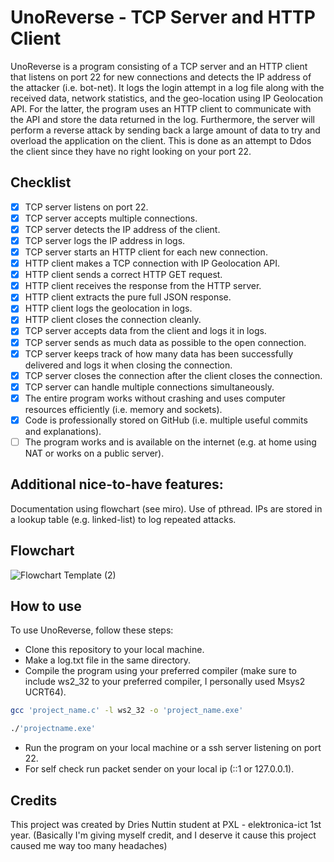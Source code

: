 # UnoReverse - TCP Server and HTTP Client
UnoReverse is a program consisting of a TCP server and an HTTP client that listens on port 22 for new connections and detects the IP address of the attacker (i.e. bot-net). It logs the login attempt in a log file along with the received data, network statistics, and the geo-location using IP Geolocation API. For the latter, the program uses an HTTP client to communicate with the API and store the data returned in the log. Furthermore, the server will perform a reverse attack by sending back a large amount of data to try and overload the application on the client. This is done as an attempt to Ddos the client since they have no  right looking on your port 22.

## Checklist
- [x] TCP server listens on port 22.
- [x] TCP server accepts multiple connections.
- [x] TCP server detects the IP address of the client.
- [x] TCP server logs the IP address in logs.
- [x] TCP server starts an HTTP client for each new connection.
- [x] HTTP client makes a TCP connection with IP Geolocation API.
- [x] HTTP client sends a correct HTTP GET request.
- [x] HTTP client receives the response from the HTTP server.
- [x] HTTP client extracts the pure full JSON response.
- [x] HTTP client logs the geolocation in logs.
- [x] HTTP client closes the connection cleanly.
- [x] TCP server accepts data from the client and logs it in logs.
- [x] TCP server sends as much data as possible to the open connection.
- [x] TCP server keeps track of how many data has been successfully delivered and logs it when closing the connection.
- [x] TCP server closes the connection after the client closes the connection.
- [x] TCP server can handle multiple connections simultaneously.
- [x] The entire program works without crashing and uses computer resources efficiently (i.e. memory and sockets).
- [x] Code is professionally stored on GitHub (i.e. multiple useful commits and explanations).
- [ ] The program works and is available on the internet (e.g. at home using NAT or works on a public server).

 ## Additional nice-to-have features:
Documentation using flowchart (see miro).
Use of pthread.
IPs are stored in a lookup table (e.g. linked-list) to log repeated attacks.

## Flowchart
![Flowchart Template (2)](https://github.com/driesnuttin25/HTTP-client-project/assets/114076101/543f559e-6383-468b-b2fb-f764822a0e18)

## How to use
To use UnoReverse, follow these steps:
- Clone this repository to your local machine.
- Make a log.txt file in the same directory.
- Compile the program using your preferred compiler (make sure to include ws2_32 to your preferred compiler, I personally used Msys2 UCRT64).
```bash
gcc 'project_name.c' -l ws2_32 -o 'project_name.exe'

./'projectname.exe'

```
- Run the program on your local machine or a ssh server listening on port 22.
- For self check run packet sender on your local ip (::1 or 127.0.0.1).

## Credits
This project was created by Dries Nuttin student at PXL - elektronica-ict 1st year. (Basically I'm giving myself credit, and I deserve it cause this project caused me way too many headaches)
